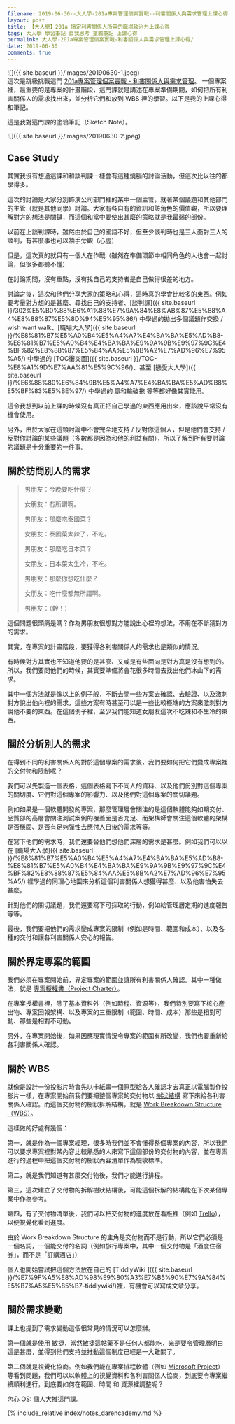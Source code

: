 ```yaml
---
filename: 2019-06-30--大人學-201a專案管理個案實戰--利害關係人與需求管理上課心得.md
layout: post
title: 【大人學】201a 搞定利害關係人所需的職場政治力上課心得
tags: 大人學 學習筆記 自我思考 塗鴉筆記 上課心得
permalink: 大人學-201a專案管理個案實戰-利害關係人與需求管理上課心得/
date: 2019-06-30
comments: true
---
```


![]({{ site.baseurl }}/images/20190630-1.jpeg)  
這次是跳級挑戰這門 [201a專案管理個案實戰 - 利害關係人與需求管理](https://shop.darencademy.com/product/view/id/78)。 一個專案裡，最重要的是專案的計畫階段，這門課就是講述在專案準備期間，如何把所有利害關係人的需求找出來，並分析它們和放到 WBS 裡的學習。以下是我的上課心得和筆記。

這是我對這門課的塗鴉筆記（Sketch Note）。

![]({{ site.baseurl }}/images/20190630-2.jpeg)

## Case Study

其實我沒有想過這課和和談判課一樣會有這種燒腦的討論活動，但這次比以往的都學得多。

這次的討論是大家分別飾演公司部門裡的某中一個主管，就著某個議題和其他部門的主管（就是其他同學）討論。大家有各自有的資訊和該角色的價值觀，所以要理解對方的想法是關鍵，而這個和當中要使出甚麼的策略就是我最弱的部份。

以前在上談判課時，雖然由於自己的國語不好，但至少談判時也是三人面對三人的談判，有甚麼事也可以袖手旁觀（心虛）

但是，這次真的就只有一個人在作戰（雖然在準備環節中相同角色的人也會一起討論，但很多都聽不懂）

在討論期間，沒有重點，沒有找自己的支持者是自己做得很差的地方。

討論之後，這次和他們分享大家的策略和心得，這時真的學會比較多的東西。例如要考量對方想的是甚麼、尋找自己的支持者、[談判課]({{ site.baseurl }}/302%E5%B0%88%E6%A1%88%E7%9A%84%E8%AB%87%E5%88%A4%E8%88%87%E5%8D%94%E5%95%86/) 中學過的拋出多個議題作交換 / wish want walk、[職場大人學]({{ site.baseurl }}/%E8%81%B7%E5%A0%B4%E5%A4%A7%E4%BA%BA%E5%AD%B8-%E8%81%B7%E5%A0%B4%E4%BA%BA%E9%9A%9B%E9%97%9C%E4%BF%82%E8%88%87%E5%84%AA%E5%8B%A2%E7%AD%96%E7%95%A5/) 中學過的 [TOC衝突圖]({{ site.baseurl }}/TOC-%E8%A1%9D%E7%AA%81%E5%9C%96/)、甚至 [戀愛大人學]({{ site.baseurl }}/%E6%88%80%E6%84%9B%E5%A4%A7%E4%BA%BA%E5%AD%B8%E5%BF%83%E5%BE%97/) 中學過的 贏和輸破拖 等等都好像其實能用。

這令我想到以前上課的時候沒有真正把自己學過的東西應用出來，應該說平常沒有機會使用。

另外，由於大家在這類討論中不會完全地支持 / 反對你這個人，但是他們會支持 / 反對你討論的某些議題（多數都是因為和他的利益有關），所以了解到所有要討論的議題是十分重要的一件事。

## 關於訪問別人的需求

> 男朋友：今晚要吃什麼？
>
> 女朋友：冇所謂啊。
>
> 男朋友：那麼吃泰國菜？
>
> 女朋友：泰國菜太辣了，不吃。
>
> 男朋友：那麼吃日本菜？
>
> 女朋友：日本菜太生冷，不吃。
>
> 男朋友：那麼你想吃什麼？
>
> 女朋友：吃什麼都無所謂啊。
>
> 男朋友：（幹！）

這個問題很頭痛是嗎？作為男朋友很想對方能說出心裡的想法，不用在不斷猜對方的需求。

其實，在專案的計畫階段，要獲得各利害關係人的需求也是類似的情況。

有時候對方其實也不知道他要的是甚麼、又或是有些面向是對方真是沒有想到的。所以，我們要問他們的時候，其實要準備將會花很多時間去找出他們冰山下的需求。

其中一個方法就是像以上的例子般，不斷去問一些方案去確認、去驗證、以及激刺對方說出他內裡的需求，這些方案有時甚至可以是一些比較極端的方案來激刺對方說他不要的東西。在這個例子裡，至少我們能知道女朋友這次不吃辣和不生冷的東西。

## 關於分析別人的需求

在得到不同的利害關係人的對於這個專案的需求後，我們要如何把它們變成專案裡的交付物和限制呢？

我們可以先製造一個表格，這個表格寫下不同人的資料、以及他們份別對這個專案的關切度、它們對這個專案的影響力、以及他們對這個專案的關切議題。

例如如果是一個軟體開發的專案，那麼管理層會關注的是這個軟體能夠如期交付、品質部的高層會關注測試案例的覆蓋面是否充足、而架構師會關注這個軟體的架構是否穩固、是否有足夠彈性去應付人日後的需求等等。

在寫下他們的需求時，我們還要替他們想他們深層的需求是甚麼。例如我們可以以在 [職場大人學]({{ site.baseurl }}/%E8%81%B7%E5%A0%B4%E5%A4%A7%E4%BA%BA%E5%AD%B8-%E8%81%B7%E5%A0%B4%E4%BA%BA%E9%9A%9B%E9%97%9C%E4%BF%82%E8%88%87%E5%84%AA%E5%8B%A2%E7%AD%96%E7%95%A5/) 裡學過的同理心地圖來分析這個利害關係人想獲得甚麼、以及他害怕失去甚麼。

針對他們的關切議題，我們還要寫下可採取的行動，例如給管理層定期的進度報告等等。

最後，我們要把他們的需求變成專案的限制（例如是時間、範圍和成本）、以及各種的交付和讓各利害關係人安心的報告。

## 關於界定專案的範圍

我們必須在專案開始前，界定專案的範圍並讓所有利害關係人確認。其中一種做法，就是 [專案授權書（Project Charter）](https://www.projectmanager.com/blog/project-charter)。

在專案授權書裡，除了基本資料外（例如時程、資源等），我們特別要寫下核心產出物、專案回報架構、以及專案的三重限制（範圍、時間、成本）那些是相對可動、那些是相對不可動。

另外，在專案開始後，如果因應現實情況令專案的範圍有所改變，我們也要重新給各利害關係人確認。

## 關於 WBS

就像是設計一份投影片時會先以卡紙畫一個原型給各人確認才去真正以電腦製作投影片一樣，在專案開始前我們要把整個專案的交付物以 [樹狀結構](https://en.m.wikipedia.org/wiki/Tree_structure) 寫下來給各利害關係人確認。而這個交付物的樹狀拆解結構，就是 [Work Breakdown Structure（WBS）](https://en.m.wikipedia.org/wiki/Work_breakdown_structure)。

這樣做的好處有幾個：

第一，就是作為一個專案經理，很多時我們並不會懂得整個專案的內容，所以我們可以要求專案裡對某內容比較熟悉的人來寫下這個部份的交付物的內容，並在專案進行的過程中把這個交付物的樹狀內容清單作為驗收標準。

第二，就是我們知道有甚麼交付物後，我們才能進行排程。

第三，這次建立了交付物的拆解樹狀結構後，可能這個拆解的結構能在下次某個專案中作為參考。

第四，有了交付物清單後，我們可以把交付物的進度放在看版裡（例如 [Trello](https://trello.com/en)），以便視覺化看到進度。

由於 Work Breakdown Structure 的主角是交付物而不是行動，所以它們必須是一個名詞，一個能交付的名詞（例如旅行專案中，其中一個交付物是「酒度住宿券」，而不是「訂購酒店」）

個人也開始嘗試把這個方法放在自己的 [TiddlyWiki ]({{ site.baseurl }}/%E7%9F%A5%E8%AD%98%E9%80%A3%E7%B5%90%E7%9A%84%E5%B7%A5%E5%85%B7-tiddlywiki/)裡，有機會可以寫成文章分享。

## 關於需求變動

課上也提到了需求變動這個很常見的情況可以怎麼辦。

第一個就是使用 [敏捷](https://martinfowler.com/articles/newMethodology.html)，當然敏捷這帖藥不是任何人都能吃，光是要令管理層明白這是甚麼，並得到他們支持並推動這個制度已經是一大難關了。

第二個就是視覺化協商。例如我們能在專案排程軟體（例如 [Microsoft Project](https://products.office.com/en/project/project-and-portfolio-management-software)）等看到問題，我們可以以軟體上的視覺資料和各利害關係人協商，到底要令專案繼續順利進行，到底要如何在範圍、時間 和 資源裡調整呢？

內心 OS: 個人大推這門課。

{% include_relative index/notes_darencademy.md %}
